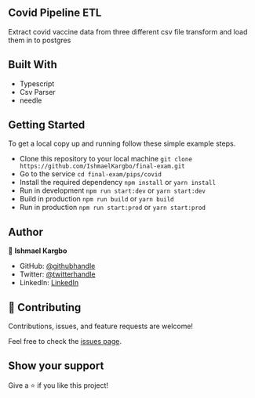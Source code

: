 ## Covid Pipeline ETL

Extract covid vaccine data from three different csv file transform and load them in to postgres

## Built With

- Typescript
- Csv Parser
- needle

## Getting Started

To get a local copy up and running follow these simple example steps.

- Clone this repository to your local machine
  `git clone https://github.com/IshmaelKargbo/final-exam.git`
- Go to the service
  `cd final-exam/pips/covid`
- Install the required dependency
  `npm install` or `yarn install`
- Run in development
  `npm run start:dev` or `yarn start:dev`
- Build in production
  `npm run build` or `yarn build`
- Run in production
  `npm run start:prod` or `yarn start:prod`

## Author

👤 **Ishmael Kargbo**

- GitHub: [@githubhandle](https://github.com/ishmaelkargbo)
- Twitter: [@twitterhandle](https://twitter.com/ishodev)
- LinkedIn: [LinkedIn](https://www.linkedin.com/in/ishmael-kargbo-503660169)

## 🤝 Contributing

Contributions, issues, and feature requests are welcome!

Feel free to check the [issues page](https://github.com/IshmaelKargbo/fix-exam/issues).

## Show your support

Give a ⭐️ if you like this project!
